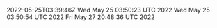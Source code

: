 2022-05-25T03:39:46Z
Wed May 25 03:50:23 UTC 2022
Wed May 25 03:50:54 UTC 2022
Fri May 27 20:48:36 UTC 2022
